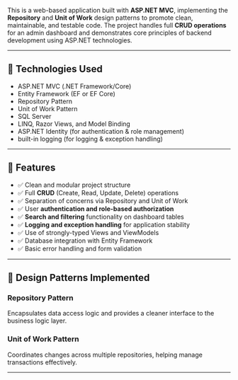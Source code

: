 This is a web-based application built with **ASP.NET MVC**, implementing the **Repository** and **Unit of Work** design patterns to promote clean, maintainable, and testable code. The project handles full **CRUD operations** for an admin dashboard and demonstrates core principles of backend development using ASP.NET technologies.

---

## 🔧 Technologies Used

- ASP.NET MVC (.NET Framework/Core)
- Entity Framework (EF or EF Core)
- Repository Pattern
- Unit of Work Pattern
- SQL Server
- LINQ, Razor Views, and Model Binding
- ASP.NET Identity (for authentication & role management)
- built-in logging (for logging & exception handling)

---

## 🎯 Features

- ✅ Clean and modular project structure
- ✅ Full **CRUD** (Create, Read, Update, Delete) operations
- ✅ Separation of concerns via Repository and Unit of Work
- ✅ User **authentication and role-based authorization**
- ✅ **Search and filtering** functionality on dashboard tables
- ✅ **Logging and exception handling** for application stability
- ✅ Use of strongly-typed Views and ViewModels
- ✅ Database integration with Entity Framework
- ✅ Basic error handling and form validation

---

## 🧠 Design Patterns Implemented

### Repository Pattern
Encapsulates data access logic and provides a cleaner interface to the business logic layer.

### Unit of Work Pattern
Coordinates changes across multiple repositories, helping manage transactions effectively.

---
